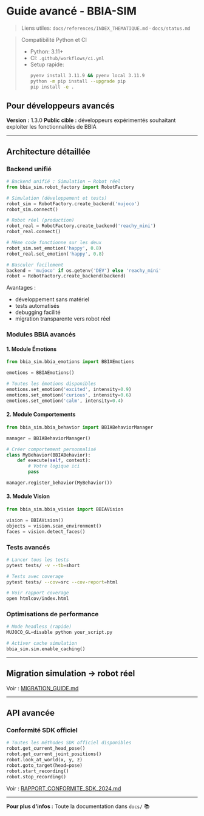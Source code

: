 # Guide avancé - BBIA-SIM

> Liens utiles: `docs/references/INDEX_THEMATIQUE.md` · `docs/status.md`

> Compatibilité Python et CI
>
> - Python: 3.11+
> - CI: `.github/workflows/ci.yml`
> - Setup rapide:
>   ```bash
>   pyenv install 3.11.9 && pyenv local 3.11.9
>   python -m pip install --upgrade pip
>   pip install -e .
>   ```

## Pour développeurs avancés

**Version :** 1.3.0
**Public cible :** développeurs expérimentés souhaitant exploiter les fonctionnalités de BBIA

---

## Architecture détaillée

### Backend unifié

```python
# Backend unifié : Simulation ↔ Robot réel
from bbia_sim.robot_factory import RobotFactory

# Simulation (développement et tests)
robot_sim = RobotFactory.create_backend('mujoco')
robot_sim.connect()

# Robot réel (production)
robot_real = RobotFactory.create_backend('reachy_mini')
robot_real.connect()

# Même code fonctionne sur les deux
robot_sim.set_emotion('happy', 0.8)
robot_real.set_emotion('happy', 0.8)

# Basculer facilement
backend = 'mujoco' if os.getenv('DEV') else 'reachy_mini'
robot = RobotFactory.create_backend(backend)
```

Avantages :
- développement sans matériel
- tests automatisés
- debugging facilité
- migration transparente vers robot réel

### Modules BBIA avancés

#### 1. Module Émotions
```python
from bbia_sim.bbia_emotions import BBIAEmotions

emotions = BBIAEmotions()

# Toutes les émotions disponibles
emotions.set_emotion('excited', intensity=0.9)
emotions.set_emotion('curious', intensity=0.6)
emotions.set_emotion('calm', intensity=0.4)
```

#### 2. Module Comportements
```python
from bbia_sim.bbia_behavior import BBIABehaviorManager

manager = BBIABehaviorManager()

# Créer comportement personnalisé
class MyBehavior(BBIABehavior):
    def execute(self, context):
        # Votre logique ici
        pass

manager.register_behavior(MyBehavior())
```

#### 3. Module Vision
```python
from bbia_sim.bbia_vision import BBIAVision

vision = BBIAVision()
objects = vision.scan_environment()
faces = vision.detect_faces()
```

### Tests avancés

```bash
# Lancer tous les tests
pytest tests/ -v --tb=short

# Tests avec coverage
pytest tests/ --cov=src --cov-report=html

# Voir rapport coverage
open htmlcov/index.html
```

### Optimisations de performance

```python
# Mode headless (rapide)
MUJOCO_GL=disable python your_script.py

# Activer cache simulation
bbia_sim.sim.enable_caching()
```

---

## Migration simulation → robot réel

Voir : [MIGRATION_GUIDE.md](MIGRATION_GUIDE.md)

---

## API avancée

### Conformité SDK officiel

```python
# Toutes les méthodes SDK officiel disponibles
robot.get_current_head_pose()
robot.get_current_joint_positions()
robot.look_at_world(x, y, z)
robot.goto_target(head=pose)
robot.start_recording()
robot.stop_recording()
```

Voir : [RAPPORT_CONFORMITE_SDK_2024.md](./RAPPORT_CONFORMITE_SDK_2024.md)

---

**Pour plus d'infos :** Toute la documentation dans `docs/` 📚

